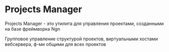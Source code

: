 # Projects Manager

Projects Manager - это утилита для управления проектами, созданными на базе фреймворка Ngn  

Групповое управление структурой проектов, виртуальными хостами вебсервера, ф-ми общими для всех проектов